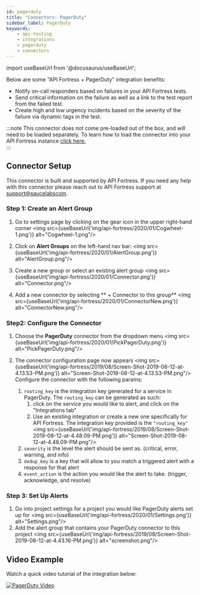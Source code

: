 ```yaml
---
id: pagerduty
title: "Connectors: PagerDuty"
sidebar_label: PagerDuty
keywords:
    - api-testing
    - integrations
    - pagerduty
    - connectors
---
```


import useBaseUrl from '@docusaurus/useBaseUrl';

Below are some "API Fortress + PagerDuty" integration benefits:

- Notify on-call responders based on failures in your API Fortress tests.
- Send critical information on the failure as well as a link to the test report from the failed test.
- Create high and low urgency incidents based on the severity of the failure via dynamic tags in the test.

  
:::note
This connector does not come pre-loaded out of the box, and will need to be loaded separately. To learn how to load the connector into your API Fortress instance [click here.](/api-testing/on-prem/integrations/add-new-connector)  
:::

## Connector Setup 

This connector is built and supported by API Fortress. If you need any help with this connector please reach out to API Fortress support at [support@saucelabscom](mailto:support@saucelabs.com).  

### Step 1: Create an Alert Group

1. Go to settings page by clicking on the gear icon in the upper right-hand corner
   <img src={useBaseUrl('img/api-fortress/2020/01/Cogwheel-1.png')} alt="Cogwheel-1.png"/>

1. Click on **Alert Groups** on the left-hand nav bar:
   <img src={useBaseUrl('img/api-fortress/2020/01/AlertGroup.png')} alt="AlertGroup.png"/>

1. Create a new group or select an existing alert group
   <img src={useBaseUrl('img/api-fortress/2020/01/Connector.png')} alt="Connector.png"/>
   
1. Add a new connector by selecting ** + Connector to this group**
   <img src={useBaseUrl('img/api-fortress/2020/01/ConnectorNew.png')} alt="ConnectorNew.png"/>

### Step2: Configure the Connector

1. Choose the **PagerDuty** connector from the dropdown menu
   <img src={useBaseUrl('img/api-fortress/2020/01/PickPagerDuty.png')} alt="PickPagerDuty.png"/>

1. The connector configuration page now appears
   <img src={useBaseUrl('img/api-fortress/2019/08/Screen-Shot-2019-08-12-at-4.13.53-PM.png')} alt="Screen-Shot-2019-08-12-at-4.13.53-PM.png"/>
   Configure the connector with the following params:
   
    1. `routing_key` is the integration key generated for a service in PagerDuty. The `routing_key` can be generated as such:
        1. click on the service you would like to alert, and click on the "Integrations tab"
        2. Use an existing integration or create a new one specifically for API Fortress. The integration key provided is the `"routing_key"`
           <img src={useBaseUrl('img/api-fortress/2019/08/Screen-Shot-2019-08-12-at-4.48.09-PM.png')} alt="Screen-Shot-2019-08-12-at-4.48.09-PM.png"/>
    2. `severity` is the level the alert should be sent as. (critical, error, warning, and info)              
    3. `dedup_key` is a key that will allow to you match a triggered alert with a response for that alert   
    4. `event_action` is the action you would like the alert to take. (trigger, acknowledge, and resolve)
    
### Step 3: Set Up Alerts

1. Go into project settings for a project you would like PagerDuty alerts set up for
   <img src={useBaseUrl('img/api-fortress/2020/01/Settings.png')} alt="Settings.png"/>
1. Add the alert group that contains your PagerDuty connector to this project
   <img src={useBaseUrl('img/api-fortress/2019/08/Screen-Shot-2019-08-12-at-4.43.16-PM.png')} alt="screenshot.png"/>

## Video Example

Watch a quick video tutorial of the integration below:

[![PagerDuty Video](https://i.imgur.com/6vZV6wr.png)](https://player.vimeo.com/video/390023384 "PagerDuty Video - Click to Watch!")